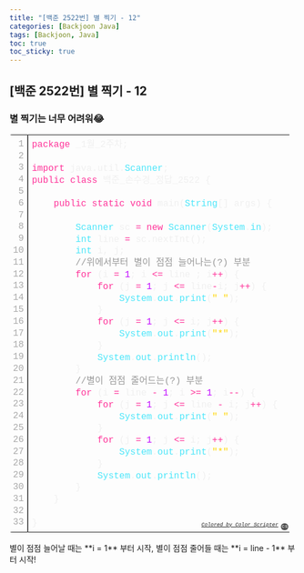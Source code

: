 ```yaml
---
title: "[백준 2522번] 별 찍기 - 12"
categories: [Backjoon Java]
tags: [Backjoon, Java]
toc: true
toc_sticky: true
---
```


## [백준 2522번] 별 찍기 - 12
### 별 찍기는 너무 어려워😂
<div class="colorscripter-code" style="color:#f0f0f0;font-family:Consolas, 'Liberation Mono', Menlo, Courier, monospace !important; position:relative !important;overflow:auto"><table class="colorscripter-code-table" style="margin:0;padding:0;border:none;border-radius:4px;" cellspacing="0" cellpadding="0"><tr><td style="padding:6px;border-right:2px solid #4f4f4f"><div style="margin:0;padding:0;word-break:normal;text-align:right;color:#aaa;font-family:Consolas, 'Liberation Mono', Menlo, Courier, monospace !important;line-height:130%"><div style="line-height:130%">1</div><div style="line-height:130%">2</div><div style="line-height:130%">3</div><div style="line-height:130%">4</div><div style="line-height:130%">5</div><div style="line-height:130%">6</div><div style="line-height:130%">7</div><div style="line-height:130%">8</div><div style="line-height:130%">9</div><div style="line-height:130%">10</div><div style="line-height:130%">11</div><div style="line-height:130%">12</div><div style="line-height:130%">13</div><div style="line-height:130%">14</div><div style="line-height:130%">15</div><div style="line-height:130%">16</div><div style="line-height:130%">17</div><div style="line-height:130%">18</div><div style="line-height:130%">19</div><div style="line-height:130%">20</div><div style="line-height:130%">21</div><div style="line-height:130%">22</div><div style="line-height:130%">23</div><div style="line-height:130%">24</div><div style="line-height:130%">25</div><div style="line-height:130%">26</div><div style="line-height:130%">27</div><div style="line-height:130%">28</div><div style="line-height:130%">29</div><div style="line-height:130%">30</div><div style="line-height:130%">31</div><div style="line-height:130%">32</div><div style="line-height:130%">33</div></div></td><td style="padding:6px 0;text-align:left"><div style="margin:0;padding:0;color:#f0f0f0;font-family:Consolas, 'Liberation Mono', Menlo, Courier, monospace !important;line-height:130%"><div style="padding:0 6px; white-space:pre; line-height:130%"><span style="color:#ff3399">package</span>&nbsp;_1월_2주차;</div><div style="padding:0 6px; white-space:pre; line-height:130%">&nbsp;</div><div style="padding:0 6px; white-space:pre; line-height:130%"><span style="color:#ff3399">import</span>&nbsp;java.util.<span style="color:#4be6fa">Scanner</span>;</div><div style="padding:0 6px; white-space:pre; line-height:130%"><span style="color:#ff3399">public</span>&nbsp;<span style="color:#ff3399">class</span>&nbsp;백준_손수경_정답_2522&nbsp;{</div><div style="padding:0 6px; white-space:pre; line-height:130%">&nbsp;</div><div style="padding:0 6px; white-space:pre; line-height:130%">&nbsp;&nbsp;&nbsp;&nbsp;<span style="color:#ff3399">public</span>&nbsp;<span style="color:#ff3399">static</span>&nbsp;<span style="color:#ff3399">void</span>&nbsp;main(<span style="color:#4be6fa">String</span>[]&nbsp;args)&nbsp;{</div><div style="padding:0 6px; white-space:pre; line-height:130%">&nbsp;&nbsp;&nbsp;&nbsp;&nbsp;&nbsp;&nbsp;&nbsp;</div><div style="padding:0 6px; white-space:pre; line-height:130%">&nbsp;&nbsp;&nbsp;&nbsp;&nbsp;&nbsp;&nbsp;&nbsp;<span style="color:#4be6fa">Scanner</span>&nbsp;sc&nbsp;<span style="color:#0086b3"></span><span style="color:#ff3399">=</span>&nbsp;<span style="color:#ff3399">new</span>&nbsp;<span style="color:#4be6fa">Scanner</span>(<span style="color:#4be6fa">System</span>.<span style="color:#4be6fa">in</span>);</div><div style="padding:0 6px; white-space:pre; line-height:130%">&nbsp;&nbsp;&nbsp;&nbsp;&nbsp;&nbsp;&nbsp;&nbsp;<span style="color:#4be6fa">int</span>&nbsp;line&nbsp;<span style="color:#0086b3"></span><span style="color:#ff3399">=</span>&nbsp;sc.nextInt();</div><div style="padding:0 6px; white-space:pre; line-height:130%">&nbsp;&nbsp;&nbsp;&nbsp;&nbsp;&nbsp;&nbsp;&nbsp;<span style="color:#4be6fa">int</span>&nbsp;i,&nbsp;j;</div><div style="padding:0 6px; white-space:pre; line-height:130%">&nbsp;&nbsp;&nbsp;&nbsp;&nbsp;&nbsp;&nbsp;&nbsp;<span style="color:#999999">//위에서부터&nbsp;별이&nbsp;점점&nbsp;늘어나는(?)&nbsp;부분</span></div><div style="padding:0 6px; white-space:pre; line-height:130%">&nbsp;&nbsp;&nbsp;&nbsp;&nbsp;&nbsp;&nbsp;&nbsp;<span style="color:#ff3399">for</span>&nbsp;(i&nbsp;<span style="color:#0086b3"></span><span style="color:#ff3399">=</span>&nbsp;<span style="color:#c10aff">1</span>;&nbsp;i&nbsp;<span style="color:#0086b3"></span><span style="color:#ff3399">&lt;</span><span style="color:#0086b3"></span><span style="color:#ff3399">=</span>&nbsp;line&nbsp;;&nbsp;i<span style="color:#0086b3"></span><span style="color:#ff3399">+</span><span style="color:#0086b3"></span><span style="color:#ff3399">+</span>)&nbsp;{</div><div style="padding:0 6px; white-space:pre; line-height:130%">&nbsp;&nbsp;&nbsp;&nbsp;&nbsp;&nbsp;&nbsp;&nbsp;&nbsp;&nbsp;&nbsp;&nbsp;<span style="color:#ff3399">for</span>&nbsp;(j&nbsp;<span style="color:#0086b3"></span><span style="color:#ff3399">=</span>&nbsp;<span style="color:#c10aff">1</span>;&nbsp;j&nbsp;<span style="color:#0086b3"></span><span style="color:#ff3399">&lt;</span><span style="color:#0086b3"></span><span style="color:#ff3399">=</span>&nbsp;line<span style="color:#0086b3"></span><span style="color:#ff3399">-</span>i;&nbsp;j<span style="color:#0086b3"></span><span style="color:#ff3399">+</span><span style="color:#0086b3"></span><span style="color:#ff3399">+</span>)&nbsp;{</div><div style="padding:0 6px; white-space:pre; line-height:130%">&nbsp;&nbsp;&nbsp;&nbsp;&nbsp;&nbsp;&nbsp;&nbsp;&nbsp;&nbsp;&nbsp;&nbsp;&nbsp;&nbsp;&nbsp;&nbsp;<span style="color:#4be6fa">System</span>.<span style="color:#4be6fa">out</span>.<span style="color:#4be6fa">print</span>(<span style="color:#ffd500">"&nbsp;"</span>);</div><div style="padding:0 6px; white-space:pre; line-height:130%">&nbsp;&nbsp;&nbsp;&nbsp;&nbsp;&nbsp;&nbsp;&nbsp;&nbsp;&nbsp;&nbsp;&nbsp;}</div><div style="padding:0 6px; white-space:pre; line-height:130%">&nbsp;&nbsp;&nbsp;&nbsp;&nbsp;&nbsp;&nbsp;&nbsp;&nbsp;&nbsp;&nbsp;&nbsp;<span style="color:#ff3399">for</span>&nbsp;(j&nbsp;<span style="color:#0086b3"></span><span style="color:#ff3399">=</span>&nbsp;<span style="color:#c10aff">1</span>;&nbsp;j&nbsp;<span style="color:#0086b3"></span><span style="color:#ff3399">&lt;</span><span style="color:#0086b3"></span><span style="color:#ff3399">=</span>&nbsp;i;&nbsp;j<span style="color:#0086b3"></span><span style="color:#ff3399">+</span><span style="color:#0086b3"></span><span style="color:#ff3399">+</span>)&nbsp;{</div><div style="padding:0 6px; white-space:pre; line-height:130%">&nbsp;&nbsp;&nbsp;&nbsp;&nbsp;&nbsp;&nbsp;&nbsp;&nbsp;&nbsp;&nbsp;&nbsp;&nbsp;&nbsp;&nbsp;&nbsp;<span style="color:#4be6fa">System</span>.<span style="color:#4be6fa">out</span>.<span style="color:#4be6fa">print</span>(<span style="color:#ffd500">"*"</span>);</div><div style="padding:0 6px; white-space:pre; line-height:130%">&nbsp;&nbsp;&nbsp;&nbsp;&nbsp;&nbsp;&nbsp;&nbsp;&nbsp;&nbsp;&nbsp;&nbsp;}</div><div style="padding:0 6px; white-space:pre; line-height:130%">&nbsp;&nbsp;&nbsp;&nbsp;&nbsp;&nbsp;&nbsp;&nbsp;&nbsp;&nbsp;&nbsp;&nbsp;<span style="color:#4be6fa">System</span>.<span style="color:#4be6fa">out</span>.<span style="color:#4be6fa">println</span>();</div><div style="padding:0 6px; white-space:pre; line-height:130%">&nbsp;&nbsp;&nbsp;&nbsp;&nbsp;&nbsp;&nbsp;&nbsp;}</div><div style="padding:0 6px; white-space:pre; line-height:130%">&nbsp;&nbsp;&nbsp;&nbsp;&nbsp;&nbsp;&nbsp;&nbsp;<span style="color:#999999">//별이&nbsp;점점&nbsp;줄어드는(?)&nbsp;부분</span></div><div style="padding:0 6px; white-space:pre; line-height:130%">&nbsp;&nbsp;&nbsp;&nbsp;&nbsp;&nbsp;&nbsp;&nbsp;<span style="color:#ff3399">for</span>&nbsp;(i&nbsp;<span style="color:#0086b3"></span><span style="color:#ff3399">=</span>&nbsp;line&nbsp;<span style="color:#0086b3"></span><span style="color:#ff3399">-</span>&nbsp;<span style="color:#c10aff">1</span>;&nbsp;i&nbsp;<span style="color:#0086b3"></span><span style="color:#ff3399">&gt;</span><span style="color:#0086b3"></span><span style="color:#ff3399">=</span>&nbsp;<span style="color:#c10aff">1</span>;&nbsp;i<span style="color:#0086b3"></span><span style="color:#ff3399">-</span><span style="color:#0086b3"></span><span style="color:#ff3399">-</span>)&nbsp;{</div><div style="padding:0 6px; white-space:pre; line-height:130%">&nbsp;&nbsp;&nbsp;&nbsp;&nbsp;&nbsp;&nbsp;&nbsp;&nbsp;&nbsp;&nbsp;&nbsp;<span style="color:#ff3399">for</span>&nbsp;(j&nbsp;<span style="color:#0086b3"></span><span style="color:#ff3399">=</span>&nbsp;<span style="color:#c10aff">1</span>;&nbsp;j&nbsp;<span style="color:#0086b3"></span><span style="color:#ff3399">&lt;</span><span style="color:#0086b3"></span><span style="color:#ff3399">=</span>&nbsp;line&nbsp;<span style="color:#0086b3"></span><span style="color:#ff3399">-</span>&nbsp;i;&nbsp;j<span style="color:#0086b3"></span><span style="color:#ff3399">+</span><span style="color:#0086b3"></span><span style="color:#ff3399">+</span>)&nbsp;{</div><div style="padding:0 6px; white-space:pre; line-height:130%">&nbsp;&nbsp;&nbsp;&nbsp;&nbsp;&nbsp;&nbsp;&nbsp;&nbsp;&nbsp;&nbsp;&nbsp;&nbsp;&nbsp;&nbsp;&nbsp;<span style="color:#4be6fa">System</span>.<span style="color:#4be6fa">out</span>.<span style="color:#4be6fa">print</span>(<span style="color:#ffd500">"&nbsp;"</span>);</div><div style="padding:0 6px; white-space:pre; line-height:130%">&nbsp;&nbsp;&nbsp;&nbsp;&nbsp;&nbsp;&nbsp;&nbsp;&nbsp;&nbsp;&nbsp;&nbsp;}</div><div style="padding:0 6px; white-space:pre; line-height:130%">&nbsp;&nbsp;&nbsp;&nbsp;&nbsp;&nbsp;&nbsp;&nbsp;&nbsp;&nbsp;&nbsp;&nbsp;<span style="color:#ff3399">for</span>&nbsp;(j&nbsp;<span style="color:#0086b3"></span><span style="color:#ff3399">=</span>&nbsp;<span style="color:#c10aff">1</span>;&nbsp;j&nbsp;<span style="color:#0086b3"></span><span style="color:#ff3399">&lt;</span><span style="color:#0086b3"></span><span style="color:#ff3399">=</span>&nbsp;i;&nbsp;j<span style="color:#0086b3"></span><span style="color:#ff3399">+</span><span style="color:#0086b3"></span><span style="color:#ff3399">+</span>)&nbsp;{</div><div style="padding:0 6px; white-space:pre; line-height:130%">&nbsp;&nbsp;&nbsp;&nbsp;&nbsp;&nbsp;&nbsp;&nbsp;&nbsp;&nbsp;&nbsp;&nbsp;&nbsp;&nbsp;&nbsp;&nbsp;<span style="color:#4be6fa">System</span>.<span style="color:#4be6fa">out</span>.<span style="color:#4be6fa">print</span>(<span style="color:#ffd500">"*"</span>);</div><div style="padding:0 6px; white-space:pre; line-height:130%">&nbsp;&nbsp;&nbsp;&nbsp;&nbsp;&nbsp;&nbsp;&nbsp;&nbsp;&nbsp;&nbsp;&nbsp;}</div><div style="padding:0 6px; white-space:pre; line-height:130%">&nbsp;&nbsp;&nbsp;&nbsp;&nbsp;&nbsp;&nbsp;&nbsp;&nbsp;&nbsp;&nbsp;&nbsp;<span style="color:#4be6fa">System</span>.<span style="color:#4be6fa">out</span>.<span style="color:#4be6fa">println</span>();</div><div style="padding:0 6px; white-space:pre; line-height:130%">&nbsp;&nbsp;&nbsp;&nbsp;&nbsp;&nbsp;&nbsp;&nbsp;}</div><div style="padding:0 6px; white-space:pre; line-height:130%">&nbsp;&nbsp;&nbsp;&nbsp;}</div><div style="padding:0 6px; white-space:pre; line-height:130%">&nbsp;</div><div style="padding:0 6px; white-space:pre; line-height:130%">}</div></div><div style="text-align:right;margin-top:-13px;margin-right:5px;font-size:9px;font-style:italic"><a href="http://colorscripter.com/info#e" target="_blank" style="color:#4f4f4ftext-decoration:none">Colored by Color Scripter</a></div></td><td style="vertical-align:bottom;padding:0 2px 4px 0"><a href="http://colorscripter.com/info#e" target="_blank" style="text-decoration:none;color:white"><span style="font-size:9px;word-break:normal;background-color:#4f4f4f;color:white;border-radius:10px;padding:1px">cs</span></a></td></tr></table></div><br>
별이 점점 늘어날 때는 **i = 1** 부터 시작, 별이 점점 줄어들 때는 **i = line - 1** 부터 시작!
